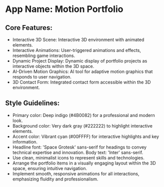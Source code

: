 # **App Name**: Motion Portfolio

## Core Features:

- Interactive 3D Scene: Interactive 3D environment with animated elements.
- Interactive Animations: User-triggered animations and effects, resembling game interactions.
- Dynamic Project Display: Dynamic display of portfolio projects as interactive objects within the 3D space.
- AI-Driven Motion Graphics: AI tool for adaptive motion graphics that responds to user navigation.
- 3D Contact Form: Integrated contact form accessible within the 3D environment.

## Style Guidelines:

- Primary color: Deep indigo (#4B0082) for a professional and modern look.
- Background color: Very dark gray (#222222) to highlight interactive elements.
- Accent color: Vibrant cyan (#00FFFF) for interactive highlights and key information.
- Headline font: 'Space Grotesk' sans-serif for headings to convey technical expertise and innovation. Body text: 'Inter' sans-serif.
- Use clean, minimalist icons to represent skills and technologies. 
- Arrange the portfolio items in a visually engaging layout within the 3D space, ensuring intuitive navigation.
- Implement smooth, responsive animations for all interactions, emphasizing fluidity and professionalism.